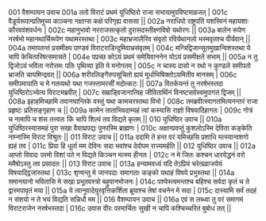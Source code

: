 001  वैशम्पायन उवाच
001a ततो विराटं प्रथमं युधिष्ठिरो राजा सभायामुपविष्टमाव्रजत् |
001c वैडूर्यरूपान्प्रतिमुच्य काञ्चना नक्षान्स कक्षे परिगृह्य वाससा ||
002a नराधिपो राष्ट्रपतिं यशस्विनं  महायशाः कौरववंशवर्धनः |
002c महानुभावो नरराजसत्कृतो दुरासदस्तीक्ष्णविषो यथोरगः ||
003a बालेन रूपेण नरर्षभो महानथार्चिरूपेण यथामरस्तथा |
003c महाभ्रजालैरिव संवृतो रविर्यथानलो भस्मवृतश्च वीर्यवान् ||
004a तमापतन्तं प्रसमीक्ष्य पाण्डवं विराटराडिन्दुमिवाभ्रसंवृतम् |
004c मन्त्रिद्विजान्सूतमुखान्विशस्तथा ये चापि केचित्परिषत्समासते |
004e पप्रच्छ कोऽयं प्रथमं समेयिवाननेन योऽयं प्रसमीक्षते सभाम् ||
005a न तु द्विजोऽयं भविता नरोत्तमः पतिः पृथिव्या इति मे मनोगतम् |
005c न चास्य दासो न रथो न कुण्डले समीपतो भ्राजति चायमिन्द्रवत् ||
006a शरीरलिङ्गैरुपसूचितो ह्ययं मूर्धाभिषिक्तोऽयमितीव मानसम् |
006c समीपमायाति च मे गतव्यथो यथा गजस्तामरसीं मदोत्कटः ||
007a वितर्कयन्तं तु नरर्षभस्तदा युधिष्ठिरोऽभ्येत्य विराटमब्रवीत् |
007c सम्राड्विजानात्विह जीवितार्थिनं विनष्टसर्वस्वमुपागतं द्विजम् ||
008a इहाहमिच्छामि तवानघान्तिके वस्तुं यथा कामचरस्तथा विभो |
008c तमब्रवीत्स्वागतमित्यनन्तरं राजा प्रहृष्टः प्रतिसङ्गृहाण च ||
009a कामेन ताताभिवदाम्यहं त्वां कस्यासि राज्ञो विषयादिहागतः |
009c गोत्रं च नामापि च शंस तत्त्वतः किं चापि शिल्पं तव विद्यते कृतम् ||
010  युधिष्ठिर उवाच ||
010a युधिष्ठिरस्यासमहं पुरा सखा वैयाघ्रपद्यः पुनरस्मि ब्राह्मणः |
010c अक्षान्प्रवप्तुं कुशलोऽस्मि देविता कङ्केति नाम्नास्मि विराट विश्रुतः ||
011  विराट उवाच ||
011a ददामि ते हन्त वरं यमिच्छसि प्रशाधि मत्स्यान्वशगो ह्यहं तव |
011c प्रिया हि धूर्ता मम देविनः सदा भवांश्च देवोपम राज्यमर्हति ||
012  युधिष्ठिर उवाच ||
012a आप्तो विवादः परमो विशां पते न विद्यते किञ्चन मत्स्य हीनतः |
012c न मे जितः कश्चन धारयेद्धनं वरो ममैषोऽस्तु तव प्रसादतः ||
013  विराट उवाच ||
013a हन्यामवध्यं यदि तेऽप्रियं चरेत्प्रव्राजयेयं विषयाद्द्विजांस्तथा |
013c शृण्वन्तु मे जानपदाः समागताः कङ्को यथाहं विषये प्रभुस्तथा ||
014a समानयानो भवितासि मे सखा प्रभूतवस्त्रो बहुपानभोजनः |
014c पश्येस्त्वमन्तश्च बहिश्च सर्वदा कृतं च ते द्वारमपावृतं मया ||
015a ये त्वानुवादेयुरवृत्तिकर्शिता ब्रूयाश्च तेषां वचनेन मे सदा |
015c दास्यामि सर्वं तदहं न संशयो न ते भयं विद्यति सन्निधौ मम ||
016  वैशम्पायन उवाच ||
016a एवं स लब्ध्वा तु वरं समागमं विराटराजेन नरर्षभस्तदा |
016c उवास वीरः परमार्चितः सुखी न चापि कश्चिच्चरितं बुबोध तत् ||
